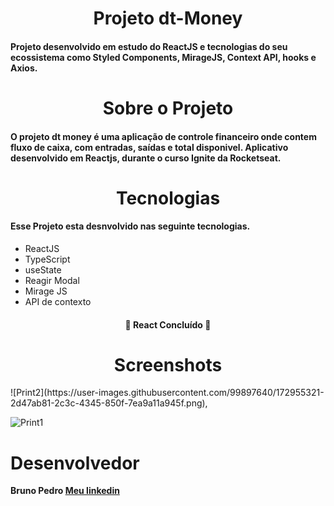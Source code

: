 <h1 align="center">Projeto dt-Money</h1>

<h4>Projeto desenvolvido em estudo do ReactJS e tecnologias do seu ecossistema como Styled Components, MirageJS, Context API, hooks e Axios.</h4>

<h1 align="center">Sobre o Projeto</h1>

<h4>O projeto dt money é uma aplicação de controle financeiro onde contem fluxo de caixa, com entradas, saídas e total disponivel. Aplicativo desenvolvido em Reactjs, durante o curso Ignite da Rocketseat. </h4>

<h1 align="center"> Tecnologias </h1>

<h4> Esse Projeto esta desnvolvido nas seguinte tecnologias.</h4>
<ul>
    <li>ReactJS</li>
    <li>TypeScript</li>
    <li>useState</li>
    <li>Reagir Modal</li>
    <li>Mirage JS</li>
    <li>API de contexto</li>
</ul>

<h4 align="center"> 
	🚧  React Concluído  🚧
</h4>

<h1 align="center">Screenshots</h1>
![Print2](https://user-images.githubusercontent.com/99897640/172955321-2d47ab81-2c3c-4345-850f-7ea9a11a945f.png),

![Print1](https://user-images.githubusercontent.com/99897640/172955356-53ee2b46-c7f2-47a3-a75f-2b8a20a3c35b.png)


<h1>Desenvolvedor</h1>
<strong>Bruno Pedro</stronh>
<a href="https://www.linkedin.com/in/bruno-pedro-823606b6/">Meu linkedin</a>
